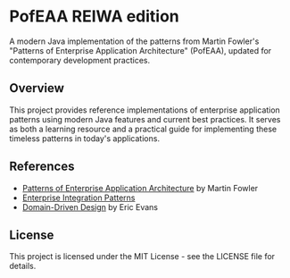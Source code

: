 # PofEAA REIWA edition

A modern Java implementation of the patterns from Martin Fowler's "Patterns of Enterprise Application Architecture" (PofEAA), updated for contemporary development practices.

## Overview

This project provides reference implementations of enterprise application patterns using modern Java features and current best practices. It serves as both a learning resource and a practical guide for implementing these timeless patterns in today's applications.

## References

- [Patterns of Enterprise Application Architecture](https://martinfowler.com/books/eaa.html) by Martin Fowler
- [Enterprise Integration Patterns](https://www.enterpriseintegrationpatterns.com/)
- [Domain-Driven Design](https://www.domainlanguage.com/ddd/) by Eric Evans

## License

This project is licensed under the MIT License - see the LICENSE file for details.
